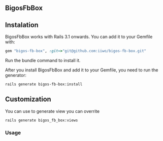 ## BigosFbBox

## Instalation

BigosFbBox works with Rails 3.1 onwards. You can add it to your Gemfile with:

```ruby
gem "bigos-fb-box", :git=>"git@github.com:iiwo/bigos-fb-box.git"
```

Run the bundle command to install it.

After you install BigosFbBox and add it to your Gemfile, you need to run the generator:

```console
rails generate bigos-fb-box:install
```

## Customization

You can use to generate view you can overrite
```console
rails generate bigos_fb_box:views
```

### Usage
